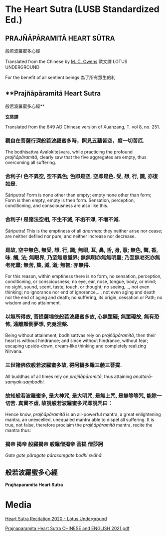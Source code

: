 # The Heart Sutra (LUSB Standardized Ed.)

## PRAJÑĀPĀRAMITĀ HEART SŪTRA
般若波羅蜜多心經

Translated from the Chinese by [M. C. Owens](https://www.notion.so/M-C-Owens-ff1ec762f6f5443898ace97fca16c7b2?pvs=21) 
歐文譯
LOTUS UNDERGROUND 

For the benefit of all sentient beings
為了所有眾生的利

## **Prajñāpāramitā Heart Sutra  
般若波羅蜜多心經**

**玄奘譯**

Translated from the 649 AD Chinese version of Xuanzang, T. vol 8, no. 251.  

### **觀自在菩薩行深般若波羅蜜多時，照見五蘊皆空，度一切苦厄.**

The bodhisattva Avalokiteśvara, while practicing the profound *prajñāpāramitā*, clearly saw that the five aggregates are empty, thus overcoming all suffering.

### **舍利子! 色不異空, 空不異色; 色即是空, 空即是色. 受, 想, 行, 識, 亦復如是.**

Śāriputra! Form is none other than empty; empty none other than form;  Form is then empty, empty is then form. Sensation, perception, conditioning, and consciousness are also like this.

### **舍利子! 是諸法空相, 不生不滅, 不垢不淨, 不增不減.**

Śāriputra! This is the emptiness of all *dharmas*: they neither arise nor cease; are neither defiled nor pure, and neither increase nor decrease.

### **是故, 空中無色, 無受, 想, 行, 識; 無眼, 耳, 鼻, 舌, 身, 意; 無色, 聲, 香, 味. 觸, 法; 無眼界, 乃至無意識界; 無無明亦無無明盡; 乃至無老死亦無老死盡; 無苦, 集, 滅, 道; 無智; 亦無得.**

For this reason, within emptiness there is no form, no sensation, perception, conditioning, or consciousness; no eye, ear, nose, tongue, body, or mind; no sight, sound, scent, taste, touch, or thought; no seeing,..., not even thinking; no ignorance nor end of ignorance,..., not even aging and death nor the end of aging and death; no suffering, its origin, cessation or Path; no wisdom and no attainment.

### **以無所得故, 菩提薩埵依般若波羅蜜多故, 心無罣礙; 無罣礙故, 無有恐怖, 遠離顛倒夢想, 究竟涅槃.**

Being without attainment, bodhisattvas rely on *prajñāpāramitā*, then their heart is without hindrance; and since without hindrance, without fear; escaping upside-down, dream-like thinking and completely realizing Nirvana.

### **三世諸佛依般若波羅蜜多故, 得阿耨多羅三藐三菩提.**

All buddhas of all times rely on *prajñāpāramitā*, thus attaining *anuttarā-samyak-saṃbodhi.*

### **故知般若波羅蜜多, 是大神咒, 是大明咒, 是無上咒, 是無等等咒, 能除一切苦. 真實不虛, 故說般若波羅蜜多咒即說咒曰：**

Hence know, *prajñāpāramitā* is an all-powerful mantra, a great enlightening mantra, an unexcelled, unequaled mantra able to dispel all suffering. It is true, not false, therefore proclaim the *prajñāpāramitā* mantra, recite the mantra thus:

### **揭帝 揭帝 般羅揭帝 般羅僧揭帝 菩提 僧莎訶**

*Gate gate pāragate pārasaṃgate bodhi svāhā*!

## 般若波羅蜜多心經

**Prajñaparamita Heart Sutra**

# Media

[Heart Sutra Recitation 2020 - Lotus Underground](https://poddtoppen.se/podcast/1492379651/lotus-underground/heart-sutra-recitation-2020)

[Prajnaparamita Heart Sutra CHINESE and ENGLISH 2021.pdf](The%20Heart%20Sutra%20(LUSB%20Standardized%20Ed%20)%20ecd7a9a4ab8342b2a78a2a87b18fae70/Prajnaparamita_Heart_Sutra_CHINESE_and_ENGLISH_2021.pdf)